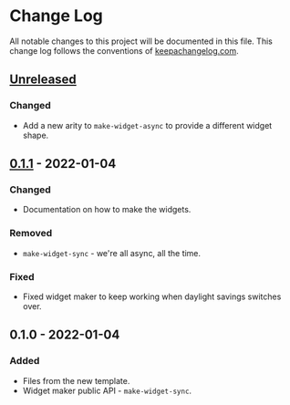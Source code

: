 # Change Log
All notable changes to this project will be documented in this file. This change log follows the conventions of [keepachangelog.com](http://keepachangelog.com/).

## [Unreleased]
### Changed
- Add a new arity to `make-widget-async` to provide a different widget shape.

## [0.1.1] - 2022-01-04
### Changed
- Documentation on how to make the widgets.

### Removed
- `make-widget-sync` - we're all async, all the time.

### Fixed
- Fixed widget maker to keep working when daylight savings switches over.

## 0.1.0 - 2022-01-04
### Added
- Files from the new template.
- Widget maker public API - `make-widget-sync`.

[Unreleased]: https://github.com/your-name/advent2016/compare/0.1.1...HEAD
[0.1.1]: https://github.com/your-name/advent2016/compare/0.1.0...0.1.1
